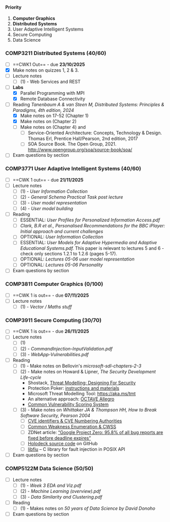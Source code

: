 #### Priority
1. **Computer Graphics**
2. **Distributed Systems**
3. User Adaptive Intelligent Systems
4. Secure Computing
5. Data Science
### COMP3211 **Distributed Systems** (40/60)
- [ ] ==CWK1 Out== - due **23/10/2025**
- [x] Make notes on quizzes 1, 2 & 3.
- [ ] Lecture notes 
	- [ ] (1) - Web Services and REST
- [ ] **Labs**
	- [x] Parallel Programming with MPI 
	- [x] Remote Database Connectivity 
- [ ] Reading *Tanenbaum A & van Steen M, Distributed Systems: Principles & Paradigms, 4th edition, 2024*
	- [x] Make notes on 17-52 (Chapter 1)
	- [x] Make notes on (Chapter 2)
	- [ ] Make notes on (Chapter 4) and
		- [ ] Service-Oriented Architecture: Concepts, Technology & Design. Thomas Erl, Prentice Hall/Pearson, 2nd edition, 2017
		- [ ] SOA Source Book. The Open Group, 2021. http://www.opengroup.org/soa/source-book/soa/
- [ ] Exam questions by section
### COMP3771 User Adaptive Intelligent Systems (40/60)
- [ ] ==CWK 1 out== - due **21/11/2025**
- [ ] Lecture notes 
	- [ ] (1) - _User Information Collection_
	- [ ] (2) - _General Schema Practical Task post lecture_
	- [ ] (3) - _User model representation_
	- [ ] (4) - _User model building_
- [ ] Reading
	- [ ] ESSENTIAL: *User Profiles for Personalized Information Access.pdf*
	- [ ] *Clark, B.R et al., Personalised Recommendations for the BBC iPlayer: Initial approach and current challenges*
	- [ ] OPTIONAL:  *User Information Collection*
	- [ ] ESSENTIAL: *User Models for Adaptive Hypermedia and Adaptive Educational Systems.pdf.* This paper is relevant to lectures 5 and 6 - check only sections 1.2.1 to 1.2.6 (pages 5-17).
	- [ ] OPTIONAL: *Lectures 05-06 user model representation*
	- [ ] OPTIONAL: *Lectures 05-06 Personality*
- [ ] Exam questions by section
### COMP3811 **Computer Graphics** (0/100)
- [ ] ==CWK 1 is out== - due **07/11/2025**
- [ ] Lecture notes  
	- [ ] (1) - _Vector / Maths stuff_
### COMP3911 Secure Computing (30/70)
- [ ] ==CWK 1 is out== - due **26/11/2025**
- [ ] Lecture notes
	- [ ] (1) 
	- [ ] (2) - _CommandInjection-InputValidation.pdf_
	- [ ] (3) - _WebApp-Vulnerabilities.pdf_
- [ ] Reading
	- [ ] (1) - Make notes on Bellovin's *microsoft-sdl-chapters-2-3*
	- [ ] (2) - Make notes on Howard & Lipner, *The Security Development Life-cycle*  
		- Shostack, [Threat Modelling: Designing For Security](https://www.vlebooks.com/vleweb/Product/Index/345515)  
		- Protection Poker: [instructions and materials](https://www.sintef.no/protection-poker)  
		- Microsoft Threat Modelling Tool: https://aka.ms/tmt  
		- An alternative approach: [OCTAVE Allegro](https://resources.sei.cmu.edu/library/asset-view.cfm?assetID=8419)  
		- [Common Vulnerability Scoring System](https://www.first.org/cvss/user-guide)
	- [ ] (3) - Make notes on *Whittaker JA & Thompson HH, How to Break Software Security, Pearson 2004*
		- [ ] [CVE identifiers & CVE Numbering Authorities](https://cve.mitre.org/)
		- [ ] [Common Weakness Enumeration & CWSS](https://cwe.mitre.org/)
		- [ ] ZDNet article: [“Google Project Zero: 95.8% of all bug reports are fixed before deadline expires”](https://www.zdnet.com/article/google-project-zero-95-8-of-all-bug-reports-are-fixed-before-deadline-expires/)
		- [ ] [Holodeck source code](https://github.com/SecurityInnovation/Holodeck) on GitHub
		- [ ] [libfiu](https://blitiri.com.ar/p/libfiu/) – C library for fault injection in POSIX API
- [ ] Exam questions by section
### COMP5122M Data Science (50/50)
- [ ] Lecture notes 
	- [ ] (1) - *Week 3 EDA and Viz.pdf*
	- [ ] (2) - *Machine Learning (overview).pdf*
	- [ ] (3) - *Data Similarity and Clustering.pdf*
- [ ] Reading 
	- [ ] (1) - Makes notes on *50 years of Data Science by David Donoho*
- [ ] Exam questions by section